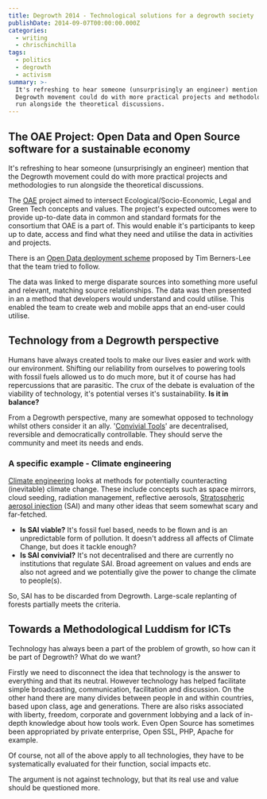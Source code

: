 ```yaml
---
title: Degrowth 2014 - Technological solutions for a degrowth society
publishDate: 2014-09-07T00:00:00.000Z
categories:
  - writing
  - chrischinchilla
tags:
  - politics
  - degrowth
  - activism
summary: >-
  It's refreshing to hear someone (unsurprisingly an engineer) mention that the
  Degrowth movement could do with more practical projects and methodologies to
  run alongside the theoretical discussions.
---
```


## The OAE Project: Open Data and Open Source software for a sustainable economy

It's refreshing to hear someone (unsurprisingly an engineer) mention that the Degrowth movement could do with more practical projects and methodologies to run alongside the theoretical discussions.

The [OAE](https://www.openaltraeconomia.it/software.html#web) project aimed to intersect Ecological/Socio-Economic, Legal and Green Tech concepts and values. The project's expected outcomes were to provide up-to-date data in common and standard formats for the consortium that OAE is a part of. This would enable it's participants to keep up to date, access and find what they need and utilise the data in activities and projects.

There is an [Open Data deployment scheme](https://5stardata.info/) proposed by Tim Berners-Lee that the team tried to follow.

The data was linked to merge disparate sources into something more useful and relevant, matching source relationships. The data was then presented in an a method that developers would understand and could utilise. This enabled the team to create web and mobile apps that an end-user could utilise.

## Technology from a Degrowth perspective

Humans have always created tools to make our lives easier and work with our environment. Shifting our reliability from ourselves to powering tools with fossil fuels allowed us to do much more, but it of course has had repercussions that are parasitic. The crux of the debate is evaluation of the viability of technology, it's potential verses it's sustainability. **Is it in balance?**

From a Degrowth perspective, many are somewhat opposed to technology whilst others consider it an ally. '[Convivial Tools](https://www.google.com/search?q=convivial+technologies&ie=utf-8&oe=utf-8&aq=t&gws_rd=ssl#newwindow=1&q=convivial+tools)' are decentralised, reversible and democratically controllable. They should serve the community and meet its needs and ends.

### A specific example - Climate engineering

[Climate engineering](https://en.wikipedia.org/wiki/Climate_engineering) looks at methods for potentially counteracting (inevitable) climate change. These include concepts such as space mirrors, cloud seeding, radiation management, reflective aerosols, [Stratospheric aerosol injection](https://en.wikipedia.org/wiki/Stratospheric_sulfate_aerosols_(geoengineering)) (SAI) and many other ideas that seem somewhat scary and far-fetched.

- **Is SAI viable?** It's fossil fuel based, needs to be flown and is an unpredictable form of pollution. It doesn't address all affects of Climate Change, but does it tackle enough?
- **Is SAI convivial?** It's not decentralised and there are currently no institutions that regulate SAI. Broad agreement on values and ends are also not agreed and we potentially give the power to change the climate to people(s).

So, SAI has to be discarded from Degrowth. Large-scale replanting of forests partially meets the criteria.

## Towards a Methodological Luddism for ICTs

Technology has always been a part of the problem of growth, so how can it be part of Degrowth? What do we want?

Firstly we need to disconnect the idea that technology is the answer to everything and that its neutral. However technology has helped facilitate simple broadcasting, communication, facilitation and discussion. On the other hand there are many divides between people in and within countries, based upon class, age and generations. There are also risks associated with liberty, freedom, corporate and government lobbying and a lack of in-depth knowledge about how tools work. Even Open Source has sometimes been appropriated by private enterprise, Open SSL, PHP, Apache for example.

Of course, not all of the above apply to all technologies, they have to be systematically evaluated for their function, social impacts etc.

The argument is not against technology, but that its real use and value should be questioned more.
